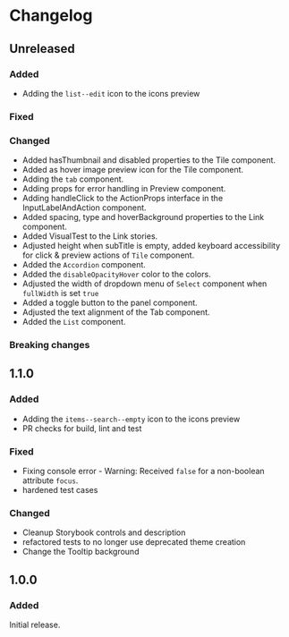 # Changelog

## Unreleased

### Added
- Adding the `list--edit` icon to the icons preview

### Fixed

### Changed
- Added hasThumbnail and disabled properties to the Tile component. 
- Added as hover image preview icon for the Tile component.
- Adding the `tab` component.
- Adding props for error handling in Preview component.
- Adding handleClick to the ActionProps interface in the InputLabelAndAction component.
- Added spacing, type and hoverBackground properties to the Link component.
- Added VisualTest to the Link stories.
- Adjusted height when subTitle is empty, added keyboard accessibility for click & preview actions of `Tile` component.
- Added the `Accordion` component.
- Added the `disableOpacityHover` color to the colors.
- Adjusted the width of dropdown menu of `Select` component when `fullWidth` is set `true`
- Added a toggle button to the panel component.
- Adjusted the text alignment of the Tab component.
- Added the `List` component.

### Breaking changes

## 1.1.0

### Added
- Adding the `items--search--empty` icon to the icons preview
- PR checks for build, lint and test

### Fixed
- Fixing console error - Warning: Received `false` for a non-boolean attribute `focus`.
- hardened test cases

### Changed
- Cleanup Storybook controls and description
- refactored tests to no longer use deprecated theme creation
- Change the Tooltip background


## 1.0.0

### Added
Initial release.
